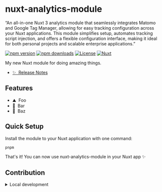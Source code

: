 <!--
Get your module up and running quickly.

Find and replace all on all files (CMD+SHIFT+F):
- Name: nuxt-analytics-module
- Package name: nuxt-analytics-module
- Description: My new Nuxt module
-->

# nuxt-analytics-module
 “An all-in-one Nuxt 3 analytics module that seamlessly integrates Matomo and Google Tag Manager, allowing for easy tracking configuration across your Nuxt applications. This module simplifies setup, automates tracking script injection, and offers a flexible configuration interface, making it ideal for both personal projects and scalable enterprise applications.”

[![npm version][npm-version-src]][npm-version-href]
[![npm downloads][npm-downloads-src]][npm-downloads-href]
[![License][license-src]][license-href]
[![Nuxt][nuxt-src]][nuxt-href]

My new Nuxt module for doing amazing things.

- [✨ &nbsp;Release Notes](/CHANGELOG.md)
<!-- - [🏀 Online playground](https://stackblitz.com/github/your-org/nuxt-analytics-module?file=playground%2Fapp.vue) -->
<!-- - [📖 &nbsp;Documentation](https://example.com) -->

## Features

<!-- Highlight some of the features your module provide here -->
- ⛰ &nbsp;Foo
- 🚠 &nbsp;Bar
- 🌲 &nbsp;Baz

## Quick Setup

Install the module to your Nuxt application with one command:

```bash
pnpm
```

That's it! You can now use nuxt-analytics-module in your Nuxt app ✨


## Contribution

<details>
  <summary>Local development</summary>
  
  ```bash
  # Install dependencies
  pnpm install
  
  # Generate type stubs
  pnpm  dev:prepare
  
  # Develop with the playground
  pnpm  dev
  
  # Build the playground
  pnpm  dev:build
  
  # Run ESLint
  pnpm  lint
  
  # Run Vitest
  pnpm  test
  pnpm  test:watch
  
  # Release new version
  pnpm  release
  ```

</details>


<!-- Badges -->
[npm-version-src]: https://img.shields.io/npm/v/nuxt-analytics-module/latest.svg?style=flat&colorA=020420&colorB=00DC82
[npm-version-href]: https://npmjs.com/package/nuxt-analytics-module

[npm-downloads-src]: https://img.shields.io/npm/dm/nuxt-analytics-module.svg?style=flat&colorA=020420&colorB=00DC82
[npm-downloads-href]: https://npm.chart.dev/nuxt-analytics-module

[license-src]: https://img.shields.io/npm/l/nuxt-analytics-module.svg?style=flat&colorA=020420&colorB=00DC82
[license-href]: https://npmjs.com/package/nuxt-analytics-module

[nuxt-src]: https://img.shields.io/badge/Nuxt-020420?logo=nuxt.js
[nuxt-href]: https://nuxt.com
